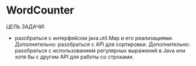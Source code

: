 # WordCounter
ЦЕЛЬ ЗАДАЧИ:
 - разобраться с интерфейсом java.util.Map и его реализациями. 
Дополнительно: разобраться с API для сортировки. 
Дополнительно: разобраться с использованием регулярных выражений в Java или хотя бы с другим API для работы со строками. 
